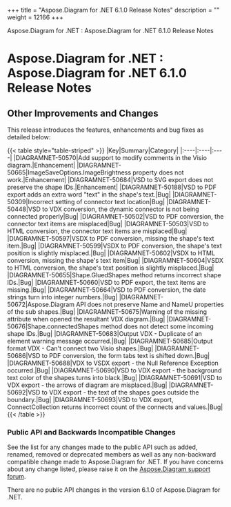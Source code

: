 +++
title = "Aspose.Diagram for .NET 6.1.0 Release Notes" 
description = "" 
weight = 12166 
+++

Aspose.Diagram for .NET : Aspose.Diagram for .NET 6.1.0 Release Notes  

# Aspose.Diagram for .NET : Aspose.Diagram for .NET 6.1.0 Release Notes


## Other Improvements and Changes

This release introduces the features, enhancements and bug fixes as detailed below:

{{< table style="table-striped" >}}
|Key|Summary|Category|
|:----|:----|:----|
|DIAGRAMNET-50570|Add support to modify comments in the Visio diagram.|Enhancement|
|DIAGRAMNET-50665|ImageSaveOptions.ImageBrightness property does not work.|Enhancement|
|DIAGRAMNET-50684|VSD to SVG export does not preserve the shape IDs.|Enhancement|
|DIAGRAMNET-50188|VSD to PDF export adds an extra word "text" in the shape's text.|Bug|
|DIAGRAMNET-50309|Incorrect setting of connector text location|Bug|
|DIAGRAMNET-50448|VSD to VDX conversion, the dynamic connector is not being connected properly|Bug|
|DIAGRAMNET-50502|VSD to PDF conversion, the connector text items are misplaced|Bug|
|DIAGRAMNET-50503|VSD to HTML conversion, the connector text items are misplaced|Bug|
|DIAGRAMNET-50597|VSDX to PDF conversion, missing the shape's text item.|Bug|
|DIAGRAMNET-50599|VSDX to PDF conversion, the shape's text position is slightly misplaced.|Bug|
|DIAGRAMNET-50602|VSDX to HTML conversion, missing the shape's text item|Bug|
|DIAGRAMNET-50604|VSDX to HTML conversion, the shape's text position is slightly misplaced.|Bug|
|DIAGRAMNET-50655|Shape.GluedShapes method returns incorrect shape IDs.|Bug|
|DIAGRAMNET-50660|VSD to PDF export, the text items are missing.|Bug|
|DIAGRAMNET-50664|VSD to PDF conversion, the date strings turn into integer numbers.|Bug|
|DIAGRAMNET-50672|Aspose.Diagram API does not preserve Name and NameU properties of the sub shapes.|Bug|
|DIAGRAMNET-50675|Warning of the missing attribute when opened the resultant VDX diagram.|Bug|
|DIAGRAMNET-50676|Shape.connectedShapes method does not detect some incoming shape IDs.|Bug|
|DIAGRAMNET-50683|Output VDX - Duplicate of an element warning message occurred.|Bug|
|DIAGRAMNET-50685|Output format VDX - Can't connect two Visio shapes.|Bug|
|DIAGRAMNET-50686|VSD to PDF conversion, the form tabs text is shifted down.|Bug|
|DIAGRAMNET-50688|VDX to VSDX export - the Null Reference Exception occurred.|Bug|
|DIAGRAMNET-50690|VSD to VDX export - the background text color of the shapes turns into black.|Bug|
|DIAGRAMNET-50691|VSD to VDX export - the arrows of diagram are misplaced.|Bug|
|DIAGRAMNET-50692|VSD to VDX export - the text of the shapes goes outside the boundary.|Bug|
|DIAGRAMNET-50693|VSD to VDX export, ConnectCollection returns incorrect count of the connects and values.|Bug|
{{< /table >}}

### Public API and Backwards Incompatible Changes

See the list for any changes made to the public API such as added, renamed, removed or deprecated members as well as any non-backward compatible change made to Aspose.Diagram for .NET. If you have concerns about any change listed, please raise it on the [Aspose.Diagram support forum](http://www.aspose.com/community/forums/aspose.diagram-product-family/489/showforum.aspx).

There are no public API changes in the version 6.1.0 of Aspose.Diagram for .NET.

